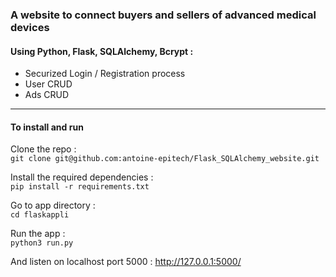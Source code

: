 ### A website to connect buyers and sellers of advanced medical devices

#### Using Python, Flask, SQLAlchemy, Bcrypt : 
- Securized Login / Registration process
- User CRUD
- Ads CRUD

------

#### To install and run 

Clone the repo :  
`git clone git@github.com:antoine-epitech/Flask_SQLAlchemy_website.git`

Install the required dependencies :    
`pip install -r requirements.txt`

Go to app directory :    
`cd flaskappli`

Run the app :    
`python3 run.py`


And listen on localhost port 5000 : 
http://127.0.0.1:5000/ 
